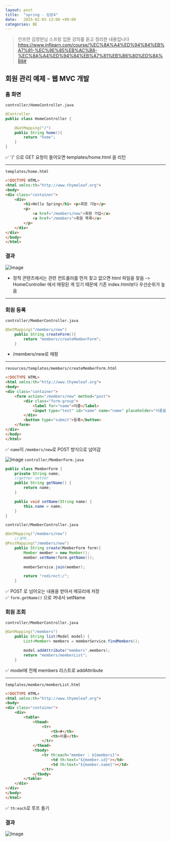 ```yaml
---
layout: post
title:  "spring - 입문4"
date:   2025-02-03 13:00 +09:00
categories: BE
---
```

> 인프런 김영한님 스프링 입문 강의를 듣고 정리한 내용입니다   
https://www.inflearn.com/course/%EC%8A%A4%ED%94%84%EB%A7%81-%EC%9E%85%EB%AC%B8-%EC%8A%A4%ED%94%84%EB%A7%81%EB%B6%80%ED%8A%B8#

## 회원 관리 예제 - 웹 MVC 개발
### 홈 화면
`controller/HomeController.java`
```java
@Controller
public class HomeController {

	@GetMapping("/")
	public String home(){
		return "home";
	}
}
```
✅ '/' 으로 GET 요청이 들어오면 templates/home.html 을 리턴

---
`templates/home.html`
```html
<!DOCTYPE HTML>
<html xmlns:th="http://www.thymeleaf.org">
<body>
<div class="container">
    <div>
        <h1>Hello Spring</h1> <p>회원 기능</p>
        <p>
            <a href="/members/new">회원 가입</a>
            <a href="/members">회원 목록</a>
        </p>
    </div>
</div>
</body>
</html>
```

### 결과
![Image](https://github.com/user-attachments/assets/7a268541-4b40-42b9-9139-a3bf25645176)
- 정적 콘텐츠에서는 관련 컨트롤러를 먼저 찾고 없으면 html 파일을 찾음
-> HomeController 에서 매핑된 게 있기 때문에 기존 index.html보다 우선순위가 높음

---
### 회원 등록
`controller/MemberController.java`
```java
@GetMapping("/members/new")
	public String createForm(){
		return "members/createMemberForm";
	}
```
- /members/new로 매핑

---
`resources/templates/members/createMemberForm.html`
```html
<!DOCTYPE HTML>
<html xmlns:th="http://www.thymeleaf.org">
<body>
<div class="container">
    <form action="/members/new" method="post">
        <div class="form-group">
            <label for="name">이름</label>
            <input type="text" id="name" name="name" placeholder="이름을 입력하세요">
        </div>
        <button type="submit">등록</button>
    </form>
</div> 
</body>
</html>
```
✅ `name`이 `/members/new`로 POST 방식으로 넘어감

![Image](https://github.com/user-attachments/assets/720218e5-61f8-49d3-a574-7abc3beb82d0)
`controller/MemberForm.java`
```java
public class MemberForm {
	private String name; 
    //getter setter
	public String getName() {
		return name;
	}

	public void setName(String name) {
		this.name = name; 
	}
}
```
`controller/MemberController.java`
```java
@GetMapping("/members/new")
	//생략..
@PostMapping("/members/new")
	public String create(MemberForm form){
		Member member = new Member();
		member.setName(form.getName()); 
		
		memberService.join(member);

		return "redirect:/";
	}
```
✅ POST 로 넘어오는 내용을 받아서 메모리에 저장   
✅ `form.getName()` 으로 꺼내서 setName


### 회원 조회
`controller/MemberController.java`
```java
@GetMapping("/members")
	public String list(Model model) {
		List<Member> members = memberService.findMembers();

		model.addAttribute("members",members);
		return "members/memberList";
	}
```
✅ model에 전체 members 리스트로 addAttribute

---
`templates/members/memberList.html`
```html
<!DOCTYPE HTML>
<html xmlns:th="http://www.thymeleaf.org">
<body>
<div class="container">
    <div>
        <table>
            <thead>
                <tr>
                    <th>#</th>
                    <th>이름</th>
                </tr>
            </thead>
            <tbody>
                <tr th:each="member : ${members}"> 
                    <td th:text="${member.id}"></td>
                    <td th:text="${member.name}"></td>
                </tr>
            </tbody>
        </table>
    </div>
</div> 
</body>
</html>
```
✅ `th:each`로 루프 돌기
### 결과
![Image](https://github.com/user-attachments/assets/ec0fb6c5-03c4-4317-99bd-d94dbe3cb1a0)
